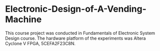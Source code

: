 # Electronic-Design-of-A-Vending-Machine

This course project was conducted in Fundamentals of Electronic System Design course. The hardware platform of the experiments was Altera Cyclone V FPGA, 5CEFA2F23C8N.
